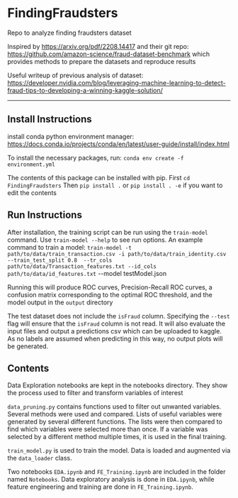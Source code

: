 # FindingFraudsters
Repo to analyze finding fraudsters dataset

Inspired by https://arxiv.org/pdf/2208.14417 and their git repo: https://github.com/amazon-science/fraud-dataset-benchmark which provides methods to prepare the datasets and reproduce results

Useful writeup of previous analysis of dataset: https://developer.nvidia.com/blog/leveraging-machine-learning-to-detect-fraud-tips-to-developing-a-winning-kaggle-solution/

---
## Install Instructions
install conda python environment manager: https://docs.conda.io/projects/conda/en/latest/user-guide/install/index.html

To install the necessary packages, run: `conda env create -f environment.yml`

The contents of this package can be installed with pip. 
First `cd FindingFraudsters`
Then `pip install .` or `pip install . -e` if you want to edit the contents

## Run Instructions
After installation, the training script can be run using the `train-model` command. Use `train-model --help` to see run options.
An example command to train a model:
`train-model -t path/to/data/train_transaction.csv -i path/to/data/train_identity.csv  --train_test_split 0.8  --tr_cols path/to/data/Transaction_features.txt --id_cols path/to/data/id_features.txt` --model testModel.json

Running this will produce ROC curves, Precision-Recall ROC curves, a confusion matrix corresponding to the optimal ROC threshold, and the model output in the `output` directory

The test dataset does not include the `isFraud` column. Specifying the `--test` flag will ensure that the `isFraud` column is not read. It will also evaluate the input files and output a predictions csv which can be uploaded to kaggle. As no labels are assumed when predicting in this way, no output plots will be generated.

## Contents
Data Exploration notebooks are kept in the notebooks directory. They show the process used to filter and transform variables of interest

`data_pruning.py` contains functions used to filter out unwanted variables. Several methods were used and compared. Lists of useful variables were generated by several different functions. The lists were then compared to find which variables were selected more than once. If a variable was selected by a different method multiple times, it is used in the final training.

`train_model.py` is used to train the model. Data is loaded and augmented via the `data_loader` class. 

 Two notebooks `EDA.ipynb` and `FE_Training.ipynb` are included in the folder named `Notebooks`. Data exploratory analysis is done in `EDA.ipynb`, while feature engineering and training are done in `FE_Training.ipynb`.